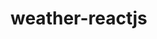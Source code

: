 # weather-reactjs

<!-- 

Step 1: Clone the code from the Git
Step 2: npm install
Step 3: npm start

You are ready to see UI from - http://localhost:3000/ or http://localhost:3000/weather

Step 4: To test functionality, you should be running weather-nodejs (API) code.

Note: Recommended Browser - Chrome

-->